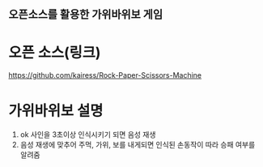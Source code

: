 ## 오픈소스를 활용한 가위바위보 게임

# 오픈 소스(링크)
https://github.com/kairess/Rock-Paper-Scissors-Machine

# 가위바위보 설명
1. ok 사인을 3초이상 인식시키기 되면 음성 재생
2. 음성 재생에 맞추어 주먹, 가위, 보를 내게되면 인식된 손동작이 따라 승패 여부를 알려줌

